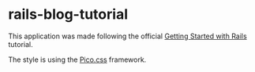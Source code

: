 # rails-blog-tutorial

This application was made following the official [Getting Started with Rails](https://guides.rubyonrails.org/getting_started.html) tutorial.

The style is using the [Pico.css](https://picocss.com/) framework.